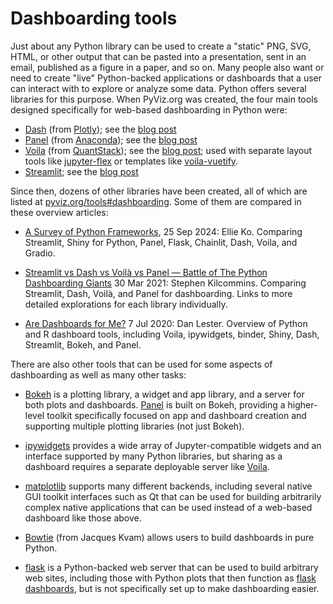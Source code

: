 # Dashboarding tools

Just about any Python library can be used to create a "static" PNG, SVG, HTML, or other output that can be pasted into a presentation, sent in an email, published as a figure in a paper, and so on.  Many people also want or need to create "live" Python-backed applications or dashboards that a user can interact with to explore or analyze some data. Python offers several libraries for this purpose. When PyViz.org was created, the four main tools designed specifically for web-based dashboarding in Python were:

- [Dash](https://plot.ly/products/dash) (from [Plotly](https://plot.ly)); see the [blog post](https://medium.com/@plotlygraphs/introducing-dash-5ecf7191b503)
- [Panel](https://panel.pyviz.org) (from [Anaconda](http://anaconda.com)); see the [blog post](https://medium.com/@philipp.jfr/panel-announcement-2107c2b15f52)
- [Voila](https://github.com/QuantStack/voila) (from [QuantStack](http://quantstack.net)); see the [blog post](https://blog.jupyter.org/and-voil%C3%A0-f6a2c08a4a93); used with separate layout tools like 
[jupyter-flex](https://github.com/danielfrg/jupyter-flex) or templates like [voila-vuetify](https://github.com/voila-dashboards/voila-vuetify).
- [Streamlit](https://www.streamlit.io); see the [blog post](https://towardsdatascience.com/coding-ml-tools-like-you-code-ml-models-ddba3357eace)

Since then, dozens of other libraries have been created, all of which are listed at [pyviz.org/tools#dashboarding](https://pyviz.org/tools#dashboarding). Some of them are compared in these overview articles:

- [A Survey of Python Frameworks](https://ploomber.io/blog/survey-python-frameworks/), 25 Sep 2024: Ellie Ko. Comparing Streamlit, Shiny for Python, Panel, Flask, Chainlit, Dash, Voila, and Gradio.

- [Streamlit vs Dash vs Voilà vs Panel — Battle of The Python Dashboarding Giants](https://medium.datadriveninvestor.com/streamlit-vs-dash-vs-voil%C3%A0-vs-panel-battle-of-the-python-dashboarding-giants-177c40b9ea57)
  30 Mar 2021: Stephen Kilcommins. Comparing Streamlit, Dash, Voilà, and Panel for dashboarding. Links to more detailed explorations for each library individually.

- [Are Dashboards for Me?](https://towardsdatascience.com/are-dashboards-for-me-7f66502986b1)
  7 Jul 2020: Dan Lester. Overview of Python and R dashboard tools, including Voila, ipywidgets, binder, Shiny, Dash, Streamlit, Bokeh, and Panel.

There are also other tools that can be used for some aspects of dashboarding as well as many other tasks:

- [Bokeh](http://bokeh.org) is a plotting library, a widget and app library, and a server for both plots and dashboards. [Panel](https://panel.pyviz.org) is built on Bokeh, providing a higher-level toolkit specifically focused on app and dashboard creation and supporting multiple plotting libraries (not just Bokeh).

- [ipywidgets](https://ipywidgets.readthedocs.io) provides a wide array of Jupyter-compatible widgets and an interface supported by many Python libraries, but sharing as a dashboard requires a separate deployable server like [Voila](https://github.com/QuantStack/voila).

- [matplotlib](http://matplotlib.org) supports many different backends, including several native GUI toolkit interfaces such as Qt that can be used for building arbitrarily complex native applications that can be used instead of a web-based dashboard like those above.

- [Bowtie](https://github.com/jwkvam/bowtie) (from Jacques Kvam) allows users to build dashboards in pure Python.

- [flask](http://flask.pocoo.org/) is a Python-backed web server that can be used to build arbitrary web sites, including those with Python plots that then function as [flask dashboards](https://pusher.com/tutorials/live-dashboard-python), but is not specifically set up to make dashboarding easier.
